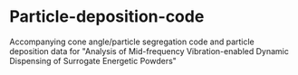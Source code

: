 # Particle-deposition-code
Accompanying cone angle/particle segregation code and particle deposition data for "Analysis of Mid-frequency Vibration-enabled Dynamic Dispensing of Surrogate Energetic Powders"
